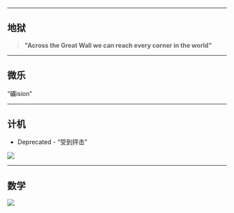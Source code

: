

---
## 地狱


> **"Across the Great Wall we can reach every corner in the world"**




---
## 微乐

“礦ision”

---
## 计机

+ Deprecated - “受到抨击”

![](Pasted%20image%2020250724151604.png)

---
## 数学

![](Pasted%20image%2020250720233251.png)

